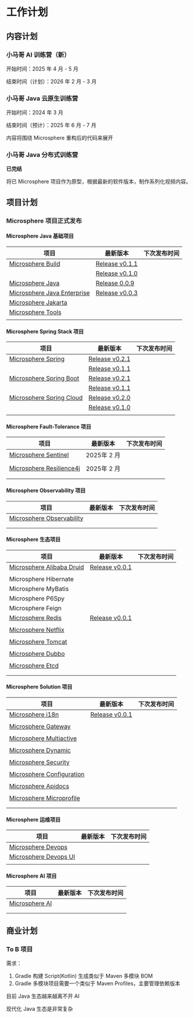 # 工作计划
## 内容计划
### 小马哥 AI 训练营（新）
开始时间：2025 年 4 月 - 5 月

结束时间（计划）：2026 年 2 月 - 3 月



### 小马哥 Java 云原生训练营
开始时间：2024 年 3 月

结束时间（预计）：2025 年 6 月 - 7 月

内容将围绕 Microsphere 重构后的代码来展开



### 小马哥 Java 分布式训练营
**已完结**

将已 Microsphere 项目作为原型，根据最新的软件版本，制作系列化视频内容。



## 项目计划
### <font style="color:rgb(38, 38, 38);">Microsphere 项目正式发布</font>
#### Microsphere Java 基础项目
| 项目 | 最新版本 | 下次发布时间 |
| --- | --- | :---: |
| [Microsphere Build](https://github.com/microsphere-projects/microsphere-build) | [Release v0.1.1](https://github.com/microsphere-projects/microsphere-build/releases/tag/microsphere-build-0.1.1) | |
| | [Release v0.1.0](https://github.com/microsphere-projects/microsphere-build/releases/tag/microsphere-build-0.1.0) | |
| [Microsphere Java](https://github.com/microsphere-projects/microsphere-java) | [Release 0.0.9](https://github.com/microsphere-projects/microsphere-java/releases/tag/0.0.9) | |
| [Microsphere Java Enterprise](https://github.com/microsphere-projects/microsphere-java-enterprise) | [Release v0.0.3](https://github.com/microsphere-projects/microsphere-java-enterprise/releases/tag/0.0.3) | |
| [Microsphere Jakarta](https://github.com/microsphere-projects/microsphere-jakarta) |  | |
| [Microsphere Tools](https://github.com/microsphere-projects/microsphere-tools) |  | |
|  |  | |


#### Microsphere Spring Stack 项目
| 项目 | 最新版本 | 下次发布时间 |
| --- | --- | :---: |
| [Microsphere Spring](https://github.com/microsphere-projects/microsphere-spring) | [Release v0.2.1](https://github.com/microsphere-projects/microsphere-spring/releases/tag/0.2.1) | |
| | [Release v0.1.1](https://github.com/microsphere-projects/microsphere-spring/releases/tag/0.1.1) | |
| [Microsphere Spring Boot](https://github.com/microsphere-projects/microsphere-spring-boot) | [Release v0.2.1](https://github.com/microsphere-projects/microsphere-spring-boot/releases/tag/0.2.1) | |
| | [Release v0.1.1](https://github.com/microsphere-projects/microsphere-spring-boot/releases/tag/0.1.1) | |
| [Microsphere Spring Cloud](https://github.com/microsphere-projects/microsphere-spring-cloud) | [Release v0.2.0](https://github.com/microsphere-projects/microsphere-spring-cloud/releases/tag/0.2.0) | |
| | [Release v0.1.0](https://github.com/microsphere-projects/microsphere-spring-cloud/releases/tag/0.1.0) | |
|  |  | |


#### Microsphere Fault-Tolerance 项目
| 项目 | 最新版本 | 下次发布时间 |
| --- | --- | :---: |
| [Microsphere Sentinel](https://github.com/microsphere-projects/microsphere-sentinel) | 2025年 2 月 | |
| |  | |
| [Microsphere Resilience4j](https://github.com/microsphere-projects/microsphere-resilience4j) | 2025年 2 月 | |
| |  | |
|  |  | |


#### Microsphere Observability 项目
| 项目 | 最新版本 | 下次发布时间 |
| --- | --- | :---: |
| [Microsphere Observability](https://github.com/microsphere-projects/microsphere-observability) |  | |
| |  | |
|  |  | |


#### Microsphere 生态项目
| 项目 | 最新版本 | 下次发布时间 |
| --- | --- | --- |
| [Microsphere Alibaba <font style="background-color:#ffffff;">Druid</font>](https://github.com/microsphere-projects/microsphere-alibaba-druid)<br/> | [Release v0.0.1](https://github.com/microsphere-projects/microsphere-alibaba-druid/releases/tag/0.0.1) |  |
| |  |  |
| Microsphere Hibernate |  |  |
| Microsphere MyBatis |  |  |
| Microsphere P6Spy |  |  |
| Microsphere Feign |  |  |
| [Microsphere Redis](https://github.com/microsphere-projects/microsphere-redis) | [Release v0.0.1](https://github.com/microsphere-projects/microsphere-redis/releases/tag/0.0.1) |  |
| |  |  |
| [Microsphere Netflix](https://github.com/microsphere-projects/microsphere-netflix) |  |  |
| |  |  |
| [Microsphere Tomcat](https://github.com/microsphere-projects/microsphere-tomcat) |  |  |
| |  |  |
| [Microsphere Dubbo](https://github.com/microsphere-projects/microsphere-dubbo) |  |  |
| |  |  |
| [Microsphere Etcd](https://github.com/microsphere-projects/microsphere-etcd) |  |  |
| |  |  |
|  |  |  |


#### Microsphere Solution 项目
| 项目 | 最新版本 | 下次发布时间 |
| --- | --- | :---: |
| [Microsphere i18n](https://github.com/microsphere-projects/microsphere-i18n) | [Release v0.0.1](https://github.com/microsphere-projects/microsphere-i18n/releases/tag/0.0.1) | |
| |  | |
| [Microsphere Gateway](https://github.com/microsphere-projects/microsphere-gateway) |  | |
| |  | |
| [Microsphere Multiactive](https://github.com/microsphere-projects/microsphere-multiactive) |  | |
| |  | |
| [Microsphere Dynamic](https://github.com/microsphere-projects/microsphere-dynamic) |  | |
| |  | |
| [Microsphere Security](https://github.com/microsphere-projects/microsphere-security) |  | |
| |  | |
| [Microsphere Configuration](https://github.com/microsphere-projects/microsphere-configuration) |  | |
| |  | |
| [Microsphere Apidocs](https://github.com/microsphere-projects/microsphere-apidocs) |  | |
| |  | |
| [Microsphere Microprofile](https://github.com/microsphere-projects/microsphere-microprofile) |  | |
| |  | |
|  |  | |


#### Microsphere 运维项目
| 项目 | 最新版本 | 下次发布时间 |
| --- | --- | :---: |
| [Microsphere Devops](https://github.com/microsphere-projects/microsphere-devops) |  | |
| [Microsphere Devops UI](https://github.com/microsphere-projects/microsphere-devops-ui) |  | |
|  |  | |


#### Microsphere AI 项目
| 项目 | 最新版本 | 下次发布时间 |
| --- | --- | :---: |
| [Microsphere AI](https://github.com/microsphere-projects/) |  | |
|  |  | |
|  |  | |




## 商业计划
### To B 项目






需求：

1. Gradle 构建 Script(Kotlin) 生成类似于 Maven 多模块 BOM
2. Gradle 多模块项目需要一个类似于 Maven Profiles，主要管理依赖版本





目前 Java 生态越来越离不开 AI



现代化 Java 生态是非常复杂



